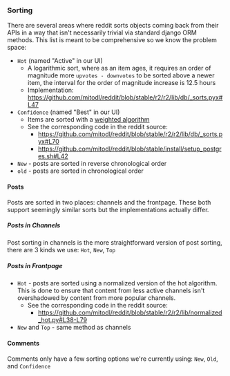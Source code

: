 ### Sorting

There are several areas where reddit sorts objects coming back from their APIs in a way that isn't necessarily trivial via standard django ORM methods. This list is meant to be comprehensive so we know the problem space:

- `Hot` (named "Active" in our UI)
  - A logarithmic sort, where as an item ages, it requires an order of magnitude more `upvotes - downvotes` to be sorted above a newer item, the interval for the order of magnitude increase is 12.5 hours
  - Implementation: https://github.com/mitodl/reddit/blob/stable/r2/r2/lib/db/_sorts.pyx#L47
- `Confidence` (named "Best" in our UI)
  - Items are sorted with a [weighted algorithm](https://www.evanmiller.org/how-not-to-sort-by-average-rating.html)
  - See the corresponding code in the reddit source:
    - https://github.com/mitodl/reddit/blob/stable/r2/r2/lib/db/_sorts.pyx#L70
    - https://github.com/mitodl/reddit/blob/stable/install/setup_postgres.sh#L42
- `New` - posts are sorted in reverse chronological order
- `old` - posts are sorted in chronological order


#### Posts

Posts are sorted in two places: channels and the frontpage. These both support seemingly similar sorts but the implementations actually differ.

##### Posts in Channels

Post sorting in channels is the more straightforward version of post sorting, there are 3 kinds we use: `Hot`, `New`, `Top`

##### Posts in Frontpage

 - `Hot` - posts are sorted using a normalized version of the hot algorithm. This is done to ensure that content from less active channels isn't overshadowed by content from more popular channels.
   - See the corresponding code in the reddit source:
     - https://github.com/mitodl/reddit/blob/stable/r2/r2/lib/normalized_hot.py#L38-L79
 - `New` and `Top` - same method as channels

 #### Comments

 Comments only have a few sorting options we're currently using: `New`, `Old`, and `Confidence`
